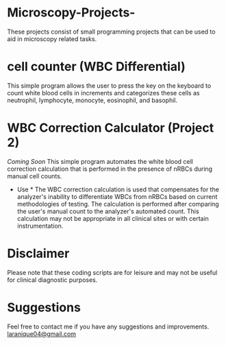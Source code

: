 # Microscopy-Projects-
These projects consist of small programming projects that can be used to aid in microscopy related tasks. 

# cell counter (WBC Differential)
This simple program allows the user to press the key on the keyboard to count white blood cells in increments and categorizes these cells as neutrophil, lymphocyte, monocyte, eosinophil, and basophil.

# WBC Correction Calculator (Project 2)
*Coming Soon* 
This simple program automates the white blood cell correction calculation that is performed in the presence of nRBCs during manual cell counts. 
* Use * 
The WBC correction calculation is used that compensates for the analyzer's inability to differentiate WBCs from nRBCs based on current methodologies of testing. The calculation is performed after comparing the user's manual count to the analyzer's automated count. This calculation may not be appropriate in all clinical sites or with certain instrumentation.

# Disclaimer
Please note that these coding scripts are for leisure and may not be useful for clinical diagnostic purposes.

# Suggestions
Feel free to contact me if you have any suggestions and improvements.
laranique04@gmail.com

